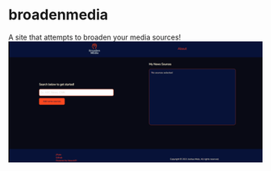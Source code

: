 # broadenmedia
A site that attempts to broaden your media sources!
![](./githubmedia/broadenSearch.gif)

